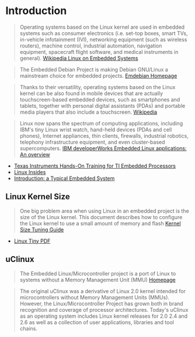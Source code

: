 # Introduction

> Operating systems based on the Linux kernel are used in embedded systems such as consumer electronics (i.e. set-top boxes, smart TVs, in-vehicle infotainment (IVI), networking equipment (such as wireless routers), machine control, industrial automation, navigation equipment, spacecraft flight software, and medical instruments in general). [Wikipedia Linux on Embedded Systems](https://en.wikipedia.org/wiki/Linux_on_embedded_systems)

> The Embedded Debian Project is making Debian GNU/Linux a mainstream choice for embedded projects. [Emdebian Homepage](http://www.emdebian.org/)

> Thanks to their versatility, operating systems based on the Linux kernel can be also found in mobile devices that are actually touchscreen-based embedded devices, such as smartphones and tablets, together with personal digital assistants (PDAs) and portable media players that also include a touchscreen. [Wikipedia](https://en.wikipedia.org/wiki/Linux_on_embedded_systems)

> Linux now spans the spectrum of computing applications, including IBM's tiny Linux wrist watch, hand-held devices (PDAs and cell phones), Internet appliances, thin clients, firewalls, industrial robotics, telephony infrastructure equipment, and even cluster-based supercomputers. [IBM developerWorks Embedded Linux applications: An overview](http://www.ibm.com/developerworks/library/l-embl/)

- [Texas Instruments Hands-On Training for TI Embedded Processors](http://processors.wiki.ti.com/index.php/Hands-On_Training_for_TI_Embedded_Processors)
- [Linux Insides](https://www.gitbook.com/book/0xax/linux-insides/details)
- [Introduction: a Typical Embedded System](http://www.linuxjournal.com/magazine/introduction-typical-embedded-system)

## Linux Kernel Size

> One big problem area when using Linux in an embedded project is the size of the Linux kernel. This document describes how to configure the Linux kernel to use a small amount of memory and flash [Kernel Size Tuning Guide](http://elinux.org/Kernel_Size_Tuning_Guide)

- [Linux Tiny PDF](http://elinux.org/images/7/72/Linux_tiny.pdf)

## uClinux

> The Embedded Linux/Microcontroller project is a port of Linux to systems without a Memory Management Unit (MMU) [Homepage](http://www.uclinux.org/)

> The original uClinux was a derivative of Linux 2.0 kernel intended for microcontrollers without Memory Management Units (MMUs). However, the Linux/Microcontroller Project has grown both in brand recognition and coverage of processor architectures. Today's uClinux as an operating system includes Linux kernel releases for 2.0 2.4 and 2.6 as well as a collection of user applications, libraries and tool chains.

